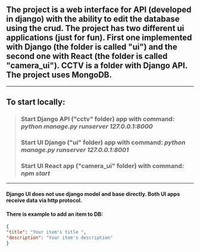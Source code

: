 
## The project is a web interface for API (developed in django) with the ability to edit the database using the crud. The project has two different ui applications (just for fun). First one implemented with Django (the folder is called "ui") and the second one with React (the folder is called "camera_ui"). CCTV is a folder with Django API. The project uses MongoDB.

---
## To start locally:
> ### Start Django API ("cctv" folder) app with command: *python manage.py runserver 127.0.0.1:8000*
> ### Start UI Django ("ui" folder) app with command: *python manage.py runserver 127.0.0.1:8001*
> ### Start UI React app ("camera_ui" folder) with command: *npm start*

---
#### Django UI does not use django model and base directly. Both UI apps receive data via http protocol.

#### There is example to add an item to DB: 
```json
{
"title": "Your item's title ",
"description": "Your item's description"
}
```